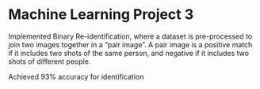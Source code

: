 # Machine Learning Project 3
Implemented Binary Re-identification, where a dataset is pre-processed to join two images together in a “pair image”. A pair image is a positive match if it includes two shots of the same person, and negative if it includes two shots of different people. 

Achieved 93% accuracy for identification
